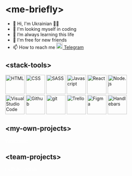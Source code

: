 <h1>&#60;me-briefly&#62;</h1>
<ul>
  <li>👋 Hi, I'm Ukrainian 💙💛</li>
  <li>👀 I'm looking myself in coding</li>
  <li>🔬 I’m always learning this life</li>
  <li>🤝 I'm free for new friends</li>
  <li>📫 How to reach me <a href="https://t.me/Maksym_Lizohub" target="_blank"><img src="https://www.svgrepo.com/show/354443/telegram.svg" alt="Telegram" width="20"> Telegram</a></li>
</ul>
 
<h2>&#60;stack-tools&#62;</h2> 
<div>
  <img src="https://www.svgrepo.com/show/353884/html-5.svg" alt="HTML" width="60"> 
  <img src="https://www.svgrepo.com/show/353623/css-3.svg" alt="CSS" width="60"> 
   <img src="https://www.svgrepo.com/show/354310/sass.svg" alt="SASS" width="60">
  <img src="https://www.svgrepo.com/show/353925/javascript.svg" alt="Javascript" width="60"> 
  <img src="https://www.svgrepo.com/show/354259/react.svg" alt="React" width="60"> 
  <img src="https://www.svgrepo.com/show/354118/nodejs.svg" alt="Node.js" width="60">
</div>
<div>
  <img src="https://www.svgrepo.com/show/303535/visual-studio-code-logo.svg" alt="Visual Studio Code" width="60"> 
  <img src="https://www.svgrepo.com/show/327364/logo-github.svg" alt="Github" width="60">
  <img src="https://www.svgrepo.com/show/353778/git.svg" alt="git" width="60">
  <img src="https://www.svgrepo.com/show/354463/trello.svg" alt="Trello" width="60">
  <img src="https://www.svgrepo.com/show/303210/figma-1-logo.svg" alt="Figma" width="60">
  <img src="https://www.svgrepo.com/show/373653/handlebars.svg" alt="Handlebars" width="60">
</div>

<h2>&#60;my-own-projects&#62;</h2> 
<div>
 <a target="_blank" rel="noopener noreferrer" href="https://maksym-lizohub.github.io/WebStudio"  lang="en"  style="color: white"><span style="color: white">Web</span>Studio</a>
  
</div>

<h2>&#60;team-projects&#62;</h2> 
<div>
  <a target="_blank" rel="noopener noreferrer" href="https://maksym-lizohub.github.io/Hellish-English"  lang="en"  style="text-decoration: none; color: white">
Hellish-English</a>
</div>

<!---
Maksym-Lizohub/Maksym-Lizohub is a ✨ special ✨ repository because its `README.md` (this file) appears on your GitHub profile.
You can click the Preview link to take a look at your changes.
--->
